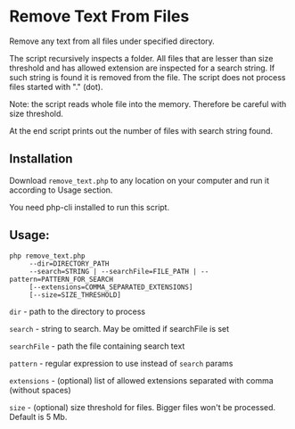 # Remove Text From Files
Remove any text from all files under specified directory.

The script recursively inspects a folder. All files that are lesser than size threshold
and has allowed extension are inspected for a search string.
If such string is found it is removed from the file.
The script does not process files started with "." (dot).

Note: the script reads whole file into the memory. Therefore be careful with size threshold.

At the end script prints out the number of files with search string found.

## Installation
Download `remove_text.php` to any location on your computer and run it according to Usage section.

You need php-cli installed to run this script.

## Usage:
```
php remove_text.php
     --dir=DIRECTORY_PATH
     --search=STRING | --searchFile=FILE_PATH | --pattern=PATTERN_FOR_SEARCH
     [--extensions=COMMA_SEPARATED_EXTENSIONS]
     [--size=SIZE_THRESHOLD]
```

`dir` - path to the directory to process

`search` - string to search. May be omitted if searchFile is set

`searchFile` - path the file containing search text

`pattern` - regular expression to use instead of `search` params

`extensions` - (optional) list of allowed extensions separated with comma (without spaces)

`size` - (optional) size threshold for files. Bigger files won't be processed. Default is 5 Mb.
